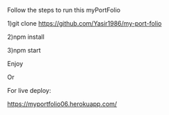 Follow the steps to run this myPortFolio

1)git clone https://github.com/Yasir1986/my-port-folio

2)npm install

3)npm start

Enjoy

Or

For live deploy:

https://myportfolio06.herokuapp.com/
